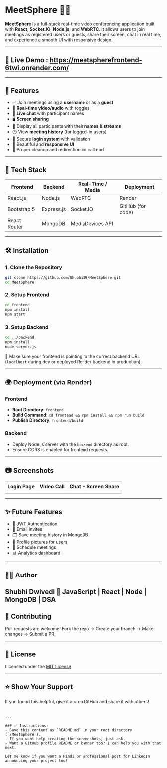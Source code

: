 # MeetSphere 🎥💬

**MeetSphere** is a full-stack real-time video conferencing application built with **React**, **Socket.IO**, **Node.js**, and **WebRTC**. It allows users to join meetings as registered users or guests, share their screen, chat in real time, and experience a smooth UI with responsive design.

---

## 🚀 Live Demo  : https://meetspherefrontend-6twi.onrender.com/
---

## 📸 Features

- ✅ Join meetings using a **username** or as a **guest**
- 🎥 **Real-time video/audio** with toggles
- 💬 **Live chat** with participant names
- 🖥️ **Screen sharing**
- 👥 Display all participants with their **names & streams**
- 🕒 View **meeting history** (for logged-in users)
- 🔐 Secure **login system** with validation
- 🎨 Beautiful and **responsive UI** 
- 🔄 Proper cleanup and redirection on call end

---

## 🧱 Tech Stack

| Frontend        | Backend        | Real-Time / Media    | Deployment         |
|-----------------|----------------|-----------------------|--------------------|
| React.js        | Node.js        | WebRTC                | Render             |
| Bootstrap 5     | Express.js     | Socket.IO             | GitHub (for code)  |
| React Router    | MongoDB        | MediaDevices API      |                    |

---



## 🛠️ Installation

### 1. Clone the Repository

```bash
git clone https://github.com/Shubhi89/MeetSphere.git
cd MeetSphere
````

### 2. Setup Frontend

```bash
cd frontend
npm install
npm start
```

### 3. Setup Backend

```bash
cd ../backend
npm install
node server.js
```

🔗 Make sure your frontend is pointing to the correct backend URL (`localhost` during dev or deployed Render backend in production).

---

## 🌍 Deployment (via Render)

### Frontend

* **Root Directory**: `frontend`
* **Build Command**: `cd frontend && npm install && npm run build`
* **Publish Directory**: `frontend/build`

### Backend

* Deploy Node.js server with the `backend` directory as root.
* Ensure CORS is enabled for frontend requests.

---

## 📷 Screenshots


| Login Page                   | Video Call                     | Chat + Screen Share         |
| ---------------------------- | ------------------------------ | --------------------------- |
| ![]() | ![]() | ![]() |

---

## ✨ Future Features

* 🔐 JWT Authentication
* 📧 Email invites
* 🗂️ Save meeting history in MongoDB
* 🧍 Profile pictures for users
* 📅 Schedule meetings
* 📊 Analytics dashboard

---

## 🙋‍♀️ Author

**Shubhi Dwivedi**
🎯 JavaScript | React | Node | MongoDB | DSA
---

## 🤝 Contributing

Pull requests are welcome!
Fork the repo → Create your branch → Make changes → Submit a PR.

---

## 📄 License

Licensed under the [MIT License](LICENSE)

---

## ⭐ Show Your Support

If you found this helpful, give it a ⭐ on GitHub and share it with others!

```

---

### ✅ Instructions:
- Save this content as `README.md` in your root directory (`/MeetSphere`).
- If you want help creating the screenshots, just ask.
- Want a GitHub profile README or banner too? I can help you with that next.

Let me know if you want a Hindi or professional post for LinkedIn announcing your project too!
```
